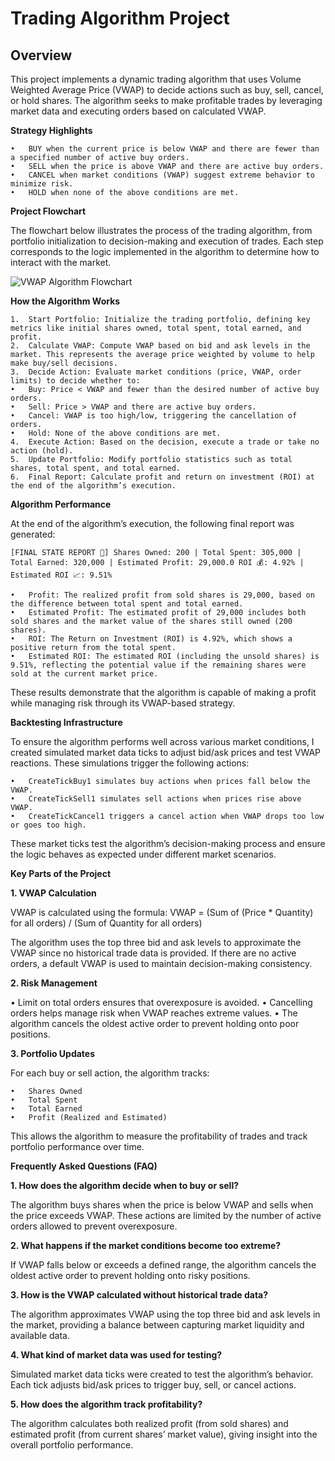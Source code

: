 # **Trading Algorithm Project**

## **Overview**

This project implements a dynamic trading algorithm that uses Volume Weighted Average Price (VWAP) to decide actions such as buy, sell, cancel, or hold shares. The algorithm seeks to make profitable trades by leveraging market data and executing orders based on calculated VWAP.

**Strategy Highlights**

	•	BUY when the current price is below VWAP and there are fewer than a specified number of active buy orders.
	•	SELL when the price is above VWAP and there are active buy orders.
	•	CANCEL when market conditions (VWAP) suggest extreme behavior to minimize risk.
	•	HOLD when none of the above conditions are met.

**Project Flowchart**

The flowchart below illustrates the process of the trading algorithm, from portfolio initialization to decision-making and execution of trades. Each step corresponds to the logic implemented in the algorithm to determine how to interact with the market.

![VWAP Algorithm Flowchart](Images/VWAP_Algorithm_Flowchart.jpeg)

**How the Algorithm Works**

	1.	Start Portfolio: Initialize the trading portfolio, defining key metrics like initial shares owned, total spent, total earned, and profit.
	2.	Calculate VWAP: Compute VWAP based on bid and ask levels in the market. This represents the average price weighted by volume to help make buy/sell decisions.
	3.	Decide Action: Evaluate market conditions (price, VWAP, order limits) to decide whether to:
	•	Buy: Price < VWAP and fewer than the desired number of active buy orders.
	•	Sell: Price > VWAP and there are active buy orders.
	•	Cancel: VWAP is too high/low, triggering the cancellation of orders.
	•	Hold: None of the above conditions are met.
	4.	Execute Action: Based on the decision, execute a trade or take no action (hold).
	5.	Update Portfolio: Modify portfolio statistics such as total shares, total spent, and total earned.
	6.	Final Report: Calculate profit and return on investment (ROI) at the end of the algorithm’s execution.

**Algorithm Performance**

At the end of the algorithm’s execution, the following final report was generated:

`[FINAL STATE REPORT 🏦] Shares Owned: 200 | Total Spent: 305,000 | Total Earned: 320,000 | Estimated Profit: 29,000.0
ROI 💰: 4.92% | Estimated ROI 📈: 9.51%`

	•	Profit: The realized profit from sold shares is 29,000, based on the difference between total spent and total earned.
	•	Estimated Profit: The estimated profit of 29,000 includes both sold shares and the market value of the shares still owned (200 shares).
	•	ROI: The Return on Investment (ROI) is 4.92%, which shows a positive return from the total spent.
	•	Estimated ROI: The estimated ROI (including the unsold shares) is 9.51%, reflecting the potential value if the remaining shares were sold at the current market price.

These results demonstrate that the algorithm is capable of making a profit while managing risk through its VWAP-based strategy.

**Backtesting Infrastructure**

To ensure the algorithm performs well across various market conditions, I created simulated market data ticks to adjust bid/ask prices and test VWAP reactions. These simulations trigger the following actions:

	•	CreateTickBuy1 simulates buy actions when prices fall below the VWAP.
	•	CreateTickSell1 simulates sell actions when prices rise above VWAP.
	•	CreateTickCancel1 triggers a cancel action when VWAP drops too low or goes too high.

These market ticks test the algorithm’s decision-making process and ensure the logic behaves as expected under different market scenarios.

**Key Parts of the Project**

**1. VWAP Calculation**

VWAP is calculated using the formula:
VWAP = (Sum of (Price * Quantity) for all orders) / (Sum of Quantity for all orders)

The algorithm uses the top three bid and ask levels to approximate the VWAP since no historical trade data is provided. If there are no active orders, a default VWAP is used to maintain decision-making consistency.

**2. Risk Management**

   •	Limit on total orders ensures that overexposure is avoided.
   •	Cancelling orders helps manage risk when VWAP reaches extreme values.
   •	The algorithm cancels the oldest active order to prevent holding onto poor positions.

**3. Portfolio Updates**

For each buy or sell action, the algorithm tracks:

	•	Shares Owned
	•	Total Spent
	•	Total Earned
	•	Profit (Realized and Estimated)

This allows the algorithm to measure the profitability of trades and track portfolio performance over time.

**Frequently Asked Questions (FAQ)**

**1. How does the algorithm decide when to buy or sell?**
   
The algorithm buys shares when the price is below VWAP and sells when the price exceeds VWAP. These actions are limited by the number of active orders allowed to prevent overexposure.

**2. What happens if the market conditions become too extreme?**
   
If VWAP falls below or exceeds a defined range, the algorithm cancels the oldest active order to prevent holding onto risky positions.

**3. How is the VWAP calculated without historical trade data?**
   
The algorithm approximates VWAP using the top three bid and ask levels in the market, providing a balance between capturing market liquidity and available data.

**4. What kind of market data was used for testing?**
   
Simulated market data ticks were created to test the algorithm’s behavior. Each tick adjusts bid/ask prices to trigger buy, sell, or cancel actions.

**5. How does the algorithm track profitability?**
   
The algorithm calculates both realized profit (from sold shares) and estimated profit (from current shares’ market value), giving insight into the overall portfolio performance.
